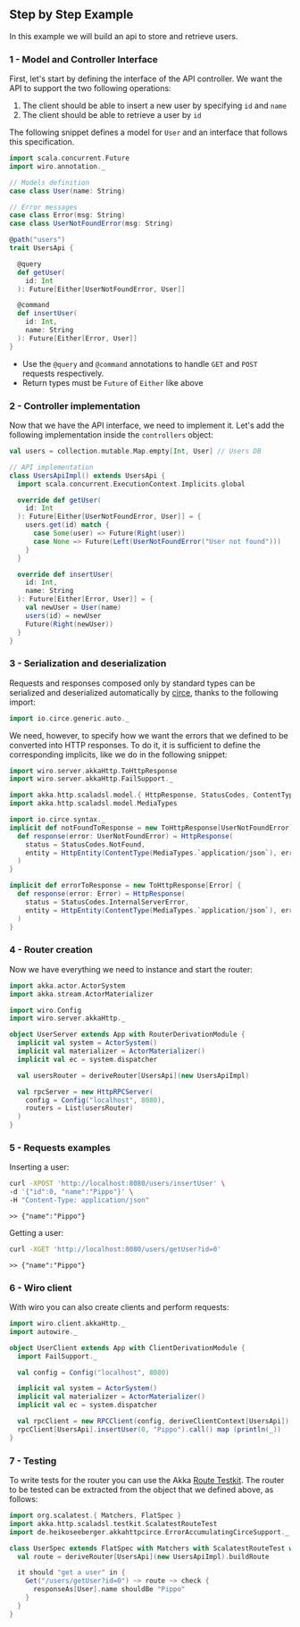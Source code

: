 ## Step by Step Example

In this example we will build an api to store and retrieve users.

### 1 - Model and Controller Interface

First, let's start by defining the interface of the API controller. We want the API to support the two following
operations:

1. The client should be able to insert a new user by specifying `id` and `name`
2. The client should be able to retrieve a user by `id`

The following snippet defines a model for `User` and an interface that follows this specification.

```scala
import scala.concurrent.Future
import wiro.annotation._

// Models definition
case class User(name: String)

// Error messages
case class Error(msg: String)
case class UserNotFoundError(msg: String)

@path("users")
trait UsersApi {

  @query
  def getUser(
    id: Int
  ): Future[Either[UserNotFoundError, User]]

  @command
  def insertUser(
    id: Int,
    name: String
  ): Future[Either[Error, User]]
}
```
* Use the `@query` and `@command` annotations to handle `GET` and `POST` requests respectively.
* Return types must be `Future` of `Either` like above

### 2 - Controller implementation

Now that we have the API interface, we need to implement it. Let's add the following implementation
inside the `controllers` object:

```scala
val users = collection.mutable.Map.empty[Int, User] // Users DB

// API implementation
class UsersApiImpl() extends UsersApi {
  import scala.concurrent.ExecutionContext.Implicits.global

  override def getUser(
    id: Int
  ): Future[Either[UserNotFoundError, User]] = {
    users.get(id) match {
      case Some(user) => Future(Right(user))
      case None => Future(Left(UserNotFoundError("User not found")))
    }
  }

  override def insertUser(
    id: Int,
    name: String
  ): Future[Either[Error, User]] = {
    val newUser = User(name)
    users(id) = newUser
    Future(Right(newUser))
  }
}

```
### 3 - Serialization and deserialization

Requests and responses composed only by standard types can be serialized and deserialized automatically by [circe](https://github.com/circe/circe), thanks to the following import:

```scala
import io.circe.generic.auto._
```

We need, however, to specify how we want the errors that we defined to be converted into HTTP responses. To do it, it is sufficient to define the corresponding implicits, like we do in the following snippet:

```scala
import wiro.server.akkaHttp.ToHttpResponse
import wiro.server.akkaHttp.FailSupport._

import akka.http.scaladsl.model.{ HttpResponse, StatusCodes, ContentType, HttpEntity}
import akka.http.scaladsl.model.MediaTypes

import io.circe.syntax._
implicit def notFoundToResponse = new ToHttpResponse[UserNotFoundError] {
  def response(error: UserNotFoundError) = HttpResponse(
    status = StatusCodes.NotFound,
    entity = HttpEntity(ContentType(MediaTypes.`application/json`), error.asJson.noSpaces)
  )
}

implicit def errorToResponse = new ToHttpResponse[Error] {
  def response(error: Error) = HttpResponse(
    status = StatusCodes.InternalServerError,
    entity = HttpEntity(ContentType(MediaTypes.`application/json`), error.asJson.noSpaces)
  )
}
```

### 4 - Router creation

Now we have everything we need to instance and start the router:

```scala
import akka.actor.ActorSystem
import akka.stream.ActorMaterializer

import wiro.Config
import wiro.server.akkaHttp._

object UserServer extends App with RouterDerivationModule {
  implicit val system = ActorSystem()
  implicit val materializer = ActorMaterializer()
  implicit val ec = system.dispatcher

  val usersRouter = deriveRouter[UsersApi](new UsersApiImpl)

  val rpcServer = new HttpRPCServer(
    config = Config("localhost", 8080),
    routers = List(usersRouter)
  )
}
```

### 5 - Requests examples

Inserting a user:

```bash
curl -XPOST 'http://localhost:8080/users/insertUser' \
-d '{"id":0, "name":"Pippo"}' \
-H "Content-Type: application/json"
```

`>> {"name":"Pippo"}`

Getting a user:
```bash
curl -XGET 'http://localhost:8080/users/getUser?id=0'
```

`>> {"name":"Pippo"}`

### 6 - Wiro client

With wiro you can also create clients and perform requests:

```scala
import wiro.client.akkaHttp._
import autowire._

object UserClient extends App with ClientDerivationModule {
  import FailSupport._

  val config = Config("localhost", 8080)

  implicit val system = ActorSystem()
  implicit val materializer = ActorMaterializer()
  implicit val ec = system.dispatcher

  val rpcClient = new RPCClient(config, deriveClientContext[UsersApi])
  rpcClient[UsersApi].insertUser(0, "Pippo").call() map (println(_))
}
```

### 7 - Testing

To write tests for the router you can use the Akka [Route Testkit](http://doc.akka.io/docs/akka-http/current/scala/http/routing-dsl/testkit.html). The router to be tested can be extracted from the object that we defined above, as follows:

```scala
import org.scalatest.{ Matchers, FlatSpec }
import akka.http.scaladsl.testkit.ScalatestRouteTest
import de.heikoseeberger.akkahttpcirce.ErrorAccumulatingCirceSupport._

class UserSpec extends FlatSpec with Matchers with ScalatestRouteTest with RouterDerivationModule {
  val route = deriveRouter[UsersApi](new UsersApiImpl).buildRoute

  it should "get a user" in {
    Get("/users/getUser?id=0") ~> route ~> check {
      responseAs[User].name shouldBe "Pippo"
    }
  }
}
```
